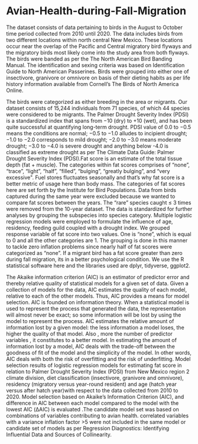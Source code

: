 # Avian-Health-during-Fall-Migration

The dataset consists of data pertaining to birds in the August to October time period collected from 2010 until 2020. The data includes birds from two different locations within north central New Mexico. These locations occur near the overlap of the Pacific and Central migratory bird flyways and the migratory birds most likely come into the study area from both flyways. The birds were banded as per the The North American Bird Banding Manual. The identification and sexing criteria was based on Identification Guide to North American Passerines. Birds were grouped into either one of insectivore, granivore or omnivore on basis of their dieting habits as per life history information available from Cornell’s The Birds of North America Online.

The birds were categorized as either breeding in the area or migrants. Our dataset consists of 15,244 individuals from 71 species, of which 44 species were considered to be migrants. The Palmer Drought Severity Index (PDSI) is a standardized index that spans from −10 (dry) to +10 (wet), and has been quite successful at quantifying long-term drought. PDSI value of 0.0 to −0.5 means the conditions are normal; −0.5 to −1.0 alludes to incipient drought; −1.0 to −2.0 corresponds to mild drought; −2.0 to −3.0 means moderate drought; −3.0 to −4.0 is severe drought and anything below -4.0 is classified as
extreme drought as per The Climate Data Guide: Palmer Drought Severity Index (PDSI).Fat score is an estimate of the total tissue depth (fat + muscle). The categories within fat scores comprises of “none”, “trace”, “light”, “half”, “filled”, “bulging”, “greatly bulging”, and “very excessive". Fuel stores fluctuates seasonally and that’s why fat score is a better metric of usage here than body mass. The 
categories of fat scores here are set forth by the Institute for Bird Populations. Data from birds captured during the same year were excluded because we wanted to compare fat scores between the years. The “rare” species caught ≤ 3 times were removed from the 10-year dataset. The data is standardized for further analyses by grouping the subspecies into species category. Multiple logistic regression models were employed to formulate the influence of age, residency, feeding guild coupled with a drought index. We grouped response variable of fat score into two values. One is “none”, which is equal to 0 and all the other categories are 1. The grouping is done in this manner to tackle zero inflation problems since nearly half of fat scores were categorized as “none”. If a migrant bird has a fat score greater than zero during fall migration, its in a better psychological condition. We use the R statistical software here and the libraries used are dplyr, tidyverse, ggplot2.

The Akaike information criterion (AIC) is an estimator of predictor error and thereby relative quality of statistical models for a given set of data. Given a collection of models for the data, AIC estimates the quality of each model, relative to each of the other models. Thus, AIC provides a means for model selection. AIC is founded on information theory. When a statistical model is used to represent the process that generated the data, the representation will almost never be exact; so some information will be lost by using the model to represent the process. AIC estimates the relative amount of information lost by a given model: the less information a model loses, the higher the quality of that model. Also , more the number of predictor variables , it constitutes to a better model. In estimating the amount of information lost by a model, AIC deals with the trade-off between the goodness of fit of the model and the simplicity of the model. In other words, AIC deals with both the risk of overfitting and the risk of underfitting.
Model selection results of logistic regression models for estimating fat score in relation to Palmer Drought Severity Index (PDSI) from New Mexico region 2 climate division, diet classification (insectivore, granivore and omnivore), residency (migratory versus year-round resident) and age (hatch year versus after hatch year)with respect to the data collected from 2010 to 2020. Model selection based on Akaike’s Information Criterion (AIC), and difference in AIC between each model compared to the model with the lowest AIC (ΔAIC) is evaluated .The candidate model set was based on combinations of variables contributing to avian health. correlated variables with a variance inflation factor >5 were not included in the same model or candidate set of models as per Regression Diagnostics: Identifying Influential Data and Sources of Collinearity.
